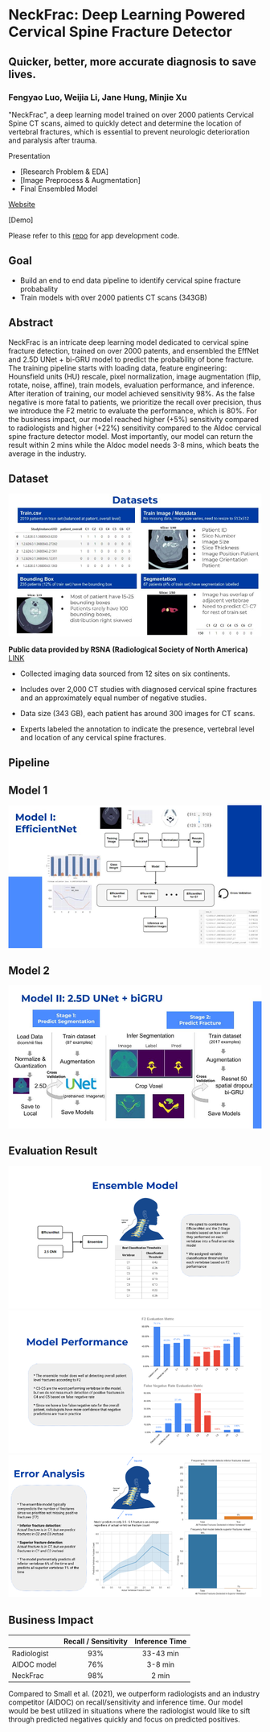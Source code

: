 # NeckFrac: Deep Learning Powered Cervical Spine Fracture Detector 
## Quicker, better, more accurate diagnosis to save lives.
### Fengyao Luo, Weijia Li, Jane Hung, Minjie Xu
"NeckFrac", a deep learning model trained on over 2000 patients Cervical Spine CT scans, aimed to quickly detect and determine the location of vertebral fractures, which is essential to prevent neurologic deterioration and paralysis after trauma.

Presentation 
* [Research Problem & EDA] 
* [Image Preprocess & Augmentation] 
* Final Ensembled Model

[Website](https://groups.ischool.berkeley.edu/NeckFrac/)

[Demo] 

Please refer to this [repo](https://github.com/janehung04/neckfrac-streamlit-app) for app development code.

## Goal
- Build an end to end data pipeline to identify cervical spine fracture probabality
- Train models with over 2000 patients CT scans (343GB)

## Abstract

NeckFrac is an intricate deep learning model dedicated to cervical spine fracture detection, trained on over 2000 patents,  and ensembled the EffNet and 2.5D UNet + bi-GRU model to predict the probability of bone fracture. The training pipeline starts with loading data, feature engineering: Hounsfield units (HU) rescale, pixel normalization, image augmentation (flip, rotate, noise, affine), train models, evaluation performance, and inference. After iteration of training, our model achieved sensitivity 98%. As the false negative is more fatal to patients, we prioritize the recall over precision, thus we introduce the F2 metric to evaluate the performance, which is 80%. For the business impact,  our model reached higher (+5%) sensitivity compared to radiologists and higher (+22%) sensitivity compared to the AIdoc cervical spine fracture detector model. Most importantly, our model can return the result within 2 mins while the AIdoc model needs 3-8 mins, which beats the average in the industry. 

## Dataset

![Image of Dataset](https://github.com/janehung04/UCB-w210-2022-fall-neckfrac/blob/master/Image/dataset.jpg)

**Public data provided by RSNA (Radiological Society of North America)** [LINK](https://www.kaggle.com/competitions/rsna-2022-cervical-spine-fracture-detection)

* Collected imaging data sourced from 12 sites on six continents.

* Includes over 2,000 CT studies with diagnosed cervical spine fractures and an approximately equal number of negative studies.

* Data size (343 GB), each patient has around 300 images for CT scans.

* Experts labeled the annotation to indicate the presence, vertebral level and location of any cervical spine fractures.

## Pipeline

## Model 1 

![Model1](https://github.com/janehung04/UCB-w210-2022-fall-neckfrac/blob/master/Image/model_1.jpg)

## Model 2

![Model2](https://github.com/janehung04/UCB-w210-2022-fall-neckfrac/blob/master/Image/model_2.jpg)

## Evaluation Result

![eveluation1](https://github.com/janehung04/UCB-w210-2022-fall-neckfrac/blob/master/Image/performance%20(2).png)
![eveluation2](https://github.com/janehung04/UCB-w210-2022-fall-neckfrac/blob/master/Image/performance%20(1).png)
![eveluation3](https://github.com/janehung04/UCB-w210-2022-fall-neckfrac/blob/master/Image/performance%20(3).png)

## Business Impact


|  | Recall / Sensitivity | Inference Time |
|:-----|:--------:|:------:|
| Radiologist   | 93% | 33-43 min |
|  AIDOC model  | 76%   |   3-8 min |
| NeckFrac   | 98% |    2 min |

Compared to Small et al. (2021), we outperform radiologists and an industry competitor (AIDOC) on recall/sensitivity and inference time. Our model would be best utilized in situations where the radiologist would like to sift through predicted negatives quickly and focus on predicted positives.

